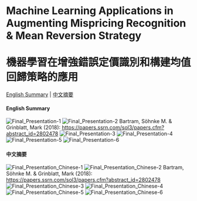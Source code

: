 # Machine Learning Applications in Augmenting Mispricing Recognition & Mean Reversion Strategy <br> <br> 機器學習在增強錯誤定價識別和構建均值回歸策略的應用

[English Summary](https://github.com/KevinKuo41/Backtesting_ML_To_Boost_LS_Mean_Rev_Strat#summary-in-english) | [中文摘要](https://github.com/KevinKuo41/Backtesting_ML_To_Boost_LS_Mean_Rev_Strat#%E4%B8%AD%E6%96%87%E6%91%98%E8%A6%81)

#### English Summary 

![Final_Presentation-1](https://user-images.githubusercontent.com/92542287/207113366-74fb7c46-5f4a-4be6-9951-257eed1d6460.jpg)
![Final_Presentation-2](https://user-images.githubusercontent.com/92542287/207113373-857df5bc-3ed2-417f-b291-05b1bca6f184.jpg)
Bartram, Söhnke M. & Grinblatt, Mark (2018): https://papers.ssrn.com/sol3/papers.cfm?abstract_id=2802478
![Final_Presentation-3](https://user-images.githubusercontent.com/92542287/207113376-0f0d702f-2c64-4367-8424-a8168446db0a.jpg)
![Final_Presentation-4](https://user-images.githubusercontent.com/92542287/207113386-88d86df0-90d9-4627-87cd-5df5d9055a17.jpg)
![Final_Presentation-5](https://user-images.githubusercontent.com/92542287/207113404-4c15a597-08f0-4150-ba5a-5b0dc185cd8a.jpg)
![Final_Presentation-6](https://user-images.githubusercontent.com/92542287/207113436-2dd90653-1ef8-4b24-b573-ebd2395c8e63.jpg)


#### 中文摘要

![Final_Presentation_Chinese-1](https://user-images.githubusercontent.com/92542287/207113597-e8379d0e-292d-465d-8891-1aa5d05f532b.jpg)
![Final_Presentation_Chinese-2](https://user-images.githubusercontent.com/92542287/207113606-2f1e8ca4-ac03-4d65-8e9e-80f3ac877fd0.jpg)
Bartram, Söhnke M. & Grinblatt, Mark (2018): https://papers.ssrn.com/sol3/papers.cfm?abstract_id=2802478
![Final_Presentation_Chinese-3](https://user-images.githubusercontent.com/92542287/207113616-17fb41b2-5f2d-47ff-a2fb-3cbc6552b880.jpg)
![Final_Presentation_Chinese-4](https://user-images.githubusercontent.com/92542287/207113621-e1893ea2-d8dc-470b-96a1-303d861731f3.jpg)
![Final_Presentation_Chinese-5](https://user-images.githubusercontent.com/92542287/207113627-f7f1c0c9-ec9b-41c0-bb9b-a875aa6a5eb3.jpg)
![Final_Presentation_Chinese-6](https://user-images.githubusercontent.com/92542287/207113634-8dcc19e0-0c56-48a3-b710-99649382f09a.jpg)
